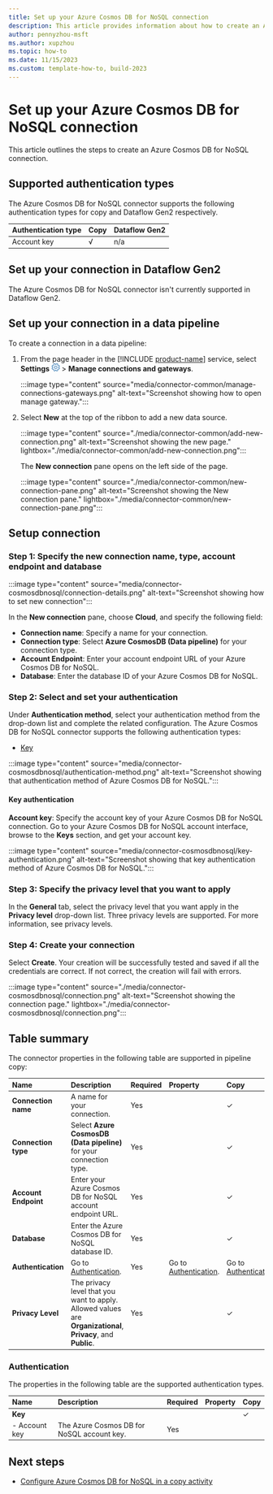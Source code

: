 ```yaml
---
title: Set up your Azure Cosmos DB for NoSQL connection
description: This article provides information about how to create an Azure Cosmos DB for NoSQL connection in Microsoft Fabric.
author: pennyzhou-msft
ms.author: xupzhou
ms.topic: how-to
ms.date: 11/15/2023
ms.custom: template-how-to, build-2023
---
```


# Set up your Azure Cosmos DB for NoSQL connection

This article outlines the steps to create an Azure Cosmos DB for NoSQL connection.

## Supported authentication types

The Azure Cosmos DB for NoSQL connector supports the following authentication types for copy and Dataflow Gen2 respectively.

|Authentication type |Copy |Dataflow Gen2 |
|:---|:---|:---|
|Account key| √| n/a|

## Set up your connection in Dataflow Gen2

The Azure Cosmos DB for NoSQL connector isn't currently supported in Dataflow Gen2.

## Set up your connection in a data pipeline

To create a connection in a data pipeline:

1. From the page header in the [!INCLUDE [product-name](../includes/product-name.md)] service, select **Settings** ![Settings gear icon](media/connector-common/settings.png) > **Manage connections and gateways**.

   :::image type="content" source="media/connector-common/manage-connections-gateways.png" alt-text="Screenshot showing how to open manage gateway.":::

2. Select **New** at the top of the ribbon to add a new data source.

    :::image type="content" source="./media/connector-common/add-new-connection.png" alt-text="Screenshot showing the new page." lightbox="./media/connector-common/add-new-connection.png":::

    The **New connection** pane opens on the left side of the page.

    :::image type="content" source="./media/connector-common/new-connection-pane.png" alt-text="Screenshot showing the New connection pane." lightbox="./media/connector-common/new-connection-pane.png":::

## Setup connection

### Step 1: Specify the new connection name, type, account endpoint and database

   :::image type="content" source="media/connector-cosmosdbnosql/connection-details.png" alt-text="Screenshot showing how to set new connection":::

In the **New connection** pane, choose **Cloud**, and specify the following field:

- **Connection name**: Specify a name for your connection.
- **Connection type**: Select **Azure CosmosDB (Data pipeline)** for your connection type.
- **Account Endpoint**: Enter your account endpoint URL of your Azure Cosmos DB for NoSQL.
- **Database**: Enter the database ID of your Azure Cosmos DB for NoSQL.

### Step 2:  Select and set your authentication

Under **Authentication method**, select your authentication method from the drop-down list and complete the related configuration. The Azure Cosmos DB for NoSQL connector supports the following authentication types:

- [Key](#key-authentication)

:::image type="content" source="media/connector-cosmosdbnosql/authentication-method.png" alt-text="Screenshot showing that authentication method of Azure Cosmos DB for NoSQL.":::

#### Key authentication

**Account key**: Specify the account key of your Azure Cosmos DB for NoSQL connection. Go to your Azure Cosmos DB for NoSQL account interface, browse to the **Keys** section, and get your account key.  

:::image type="content" source="media/connector-cosmosdbnosql/key-authentication.png" alt-text="Screenshot showing that key authentication method of Azure Cosmos DB for NoSQL.":::

### Step 3: Specify the privacy level that you want to apply

In the **General** tab, select the privacy level that you want apply in the **Privacy level** drop-down list. Three privacy levels are supported. For more information, see privacy levels.

### Step 4: Create your connection

Select **Create**. Your creation will be successfully tested and saved if all the credentials are correct. If not correct, the creation will fail with errors.

:::image type="content" source="./media/connector-cosmosdbnosql/connection.png" alt-text="Screenshot showing the connection page." lightbox="./media/connector-cosmosdbnosql/connection.png":::

## Table summary

The connector properties in the following table are supported in pipeline copy:

|Name|Description|Required|Property|Copy|
|:---|:---|:---|:---|:---|
|**Connection name**|A name for your connection.|Yes||✓|
|**Connection type**|Select **Azure CosmosDB (Data pipeline)** for your connection type.|Yes||✓|
|**Account Endpoint**|Enter your Azure Cosmos DB for NoSQL account endpoint URL.|Yes||✓|
|**Database**|Enter the Azure Cosmos DB for NoSQL database ID.|Yes||✓|
|**Authentication**|Go to [Authentication](#authentication). |Yes|Go to [Authentication](#authentication).|Go to [Authentication](#authentication).|
|**Privacy Level**|The privacy level that you want to apply. Allowed values are **Organizational**, **Privacy**, and **Public**.|Yes||✓|

### Authentication

The properties in the following table are the supported authentication types.

|Name|Description|Required|Property|Copy|
|:---|:---|:---|:---|:---|
|**Key**||||✓|
|- Account key|The  Azure Cosmos DB for NoSQL account key.|Yes |||

## Next steps

- [Configure Azure Cosmos DB for NoSQL in a copy activity](connector-azure-cosmosdb-for-nosql-copy-activity.md)

